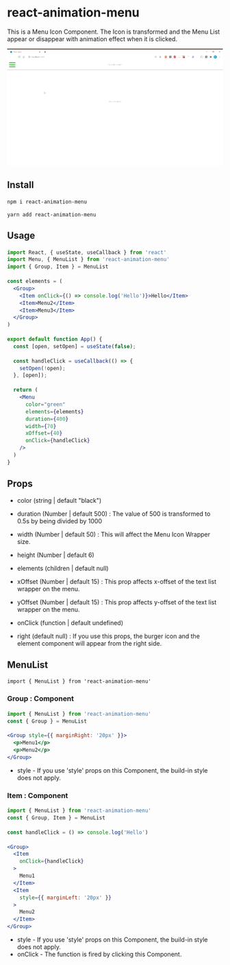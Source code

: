 # react-animation-menu
This is a Menu Icon Component. The Icon is transformed and the Menu List appear or disappear with animation effect when it is clicked.

![photo](./static/img/photo.gif)

## Install
```
npm i react-animation-menu
```
```
yarn add react-animation-menu
```

## Usage
```jsx
import React, { useState, useCallback } from 'react'
import Menu, { MenuList } from 'react-animation-menu'
import { Group, Item } = MenuList

const elements = (
  <Group>
    <Item onClick={() => console.log('Hello')}>Hello</Item>
    <Item>Menu2</Item>
    <Item>Menu3</Item>
  </Group>
)

export default function App() {
  const [open, setOpen] = useState(false);

  const handleClick = useCallback(() => {
    setOpen(!open);
  }, [open]);

  return (
    <Menu
      color="green"
      elements={elements}
      duration={400}
      width={70}
      xOffset={40}
      onClick={handleClick}
    />
  )
}
```

## Props

- color (string | default "black")

- duration (Number | default 500)
: The value of 500 is transformed to 0.5s by being divided by 1000

- width (Number | default 50)
: This will affect the Menu Icon Wrapper size.

- height (Number | default 6)

- elements (children | default null)

- xOffset (Number | default 15)
: This prop affects x-offset of the text list wrapper on the menu.

- yOffset (Number | default 15)
: This prop affects y-offset of the text list wrapper on the menu.

- onClick (function | default undefined)

- right (default null)
: If you use this props, the burger icon and the element component will appear from the right side.

## MenuList
```
import { MenuList } from 'react-animation-menu'
```

### Group : Component
```jsx
import { MenuList } from 'react-animation-menu'
const { Group } = MenuList

<Group style={{ marginRight: '20px' }}>
  <p>Menu1</p>
  <p>Menu2</p>
</Group>
```
- style - If you use 'style' props on this Component, the build-in style does not apply.

### Item : Component
```jsx
import { MenuList } from 'react-animation-menu'
const { Group, Item } = MenuList

const handleClick = () => console.log('Hello')

<Group>
  <Item
    onClick={handleClick}
  >
    Menu1
  </Item>
  <Item
    style={{ marginLeft: '20px' }}
  >
    Menu2
  </Item>
</Group>
```
- style - If you use 'style' props on this Component, the build-in style does not apply.
- onClick - The function is fired by clicking this Component.
